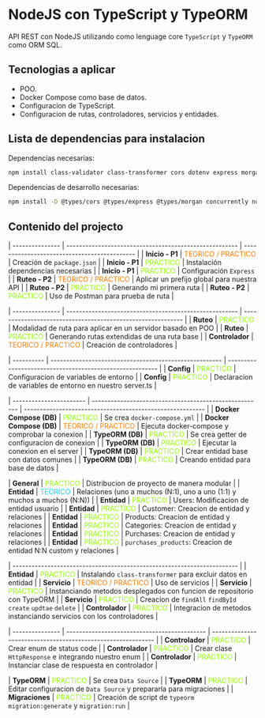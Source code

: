 # NodeJS con TypeScript y TypeORM

API REST con NodeJS utilizando como lenguage core `TypeScript` y `TypeORM` como ORM SQL.

## Tecnologias a aplicar

- POO.
- Docker Compose como base de datos.
- Configuracion de TypeScript.
- Configuracion de rutas, controladores, servicios y entidades.

## Lista de dependencias para instalacion

Dependencias necesarias:

```bash
npm install class-validator class-transformer cors dotenv express morgan mysql typeorm typeorm-naming-strategies typescript
```

Dependencias de desarrollo necesarias:

```bash
npm install -D @types/cors @types/express @types/morgan concurrently nodemon
```

## Contenido del projecto

| --------------- | ------------------------------------------------------ | -------------------------------------------- |
| **Inicio - P1** | <span style="color: #fc7b03">TEORICO / PRACTICO</span> | Creación de `package.json`                   |
| **Inicio - P1** | <span style="color: #94fc03">PRACTICO</span>           | Instalación dependencias necesarias           |
| **Inicio - P1** | <span style="color: #94fc03">PRACTICO</span>           | Configuración `Express`                       |
| **Ruteo - P2**  | <span style="color: #fc7b03">TEORICO / PRACTICO</span> | Aplicar un prefijo global para nuestra API   |
| **Ruteo - P2**  | <span style="color: #94fc03">PRACTICO</span>           | Generando mi primera ruta                    |
| **Ruteo - P2**  | <span style="color: #94fc03">PRACTICO</span>           | Uso de Postman para prueba de ruta           |

| --------------- | ------------------------------------------------------ | ----------------------------------------------------------- |
| **Ruteo**       | <span style="color: #94fc03">PRACTICO</span>           | Modalidad de ruta para aplicar en un servidor basado en POO |
| **Ruteo**       | <span style="color: #94fc03">PRACTICO</span>           | Generando rutas extendidas de una ruta base                 |
| **Controlador** | <span style="color: #fc7b03">TEORICO / PRACTICO</span> | Creación de controladores                   |

| ---------- | ------------------------------------------------------ | -------------------------------------------------------- |
| **Config** | <span style="color: #94fc03">PRACTICO</span>           | Configuracion de variables de entorno                    |
| **Config** | <span style="color: #94fc03">PRACTICO</span>           | Declaracion de variables de entorno en nuestro server.ts |

| ----------------------- | ------------------------------------------------------ | --------------------------------------------------------- |
| **Docker Compose (DB)** | <span style="color: #94fc03">PRACTICO</span>           | Se crea `docker-compose.yml`                        |
| **Docker Compose (DB)** | <span style="color: #fc7b03">TEORICO / PRACTICO</span> | Ejecuta docker-compose y comprobar la conexion |
| **TypeORM (DB)**        | <span style="color: #94fc03">PRACTICO</span>           | Se crea getter de configuracion de conexion         |
| **TypeORM (DB)**        | <span style="color: #94fc03">PRACTICO</span>           | Ejecutar la conexion en el server                    |
| **TypeORM (DB)**        | <span style="color: #94fc03">PRACTICO</span>           | Crear entidad base con datos comunes              |
| **TypeORM (DB)**        | <span style="color: #94fc03">PRACTICO</span>           | Creando entidad para base de datos |

| **General** | <span style="color: #94fc03">PRACTICO</span> | Distribucion de proyecto de manera modular                          |
| **Entidad** | <span style="color: #03d7fc">TEORICO</span>  | Relaciones (uno a muchos (N:1), uno a uno (1:1) y muchos a muchos (N:N)) |
| **Entidad** | <span style="color: #94fc03">PRACTICO</span> | Users: Modificacion de entidad usuario                                              |
| **Entidad** | <span style="color: #94fc03">PRACTICO</span> | Customer: Creacion de entidad y relaciones                                          |
| **Entidad** | <span style="color: #94fc03">PRACTICO</span> | Products: Creacion de entidad y relaciones                                          |
| **Entidad** | <span style="color: #94fc03">PRACTICO</span> | Categories: Creacion de entidad y relaciones                                        |
| **Entidad** | <span style="color: #94fc03">PRACTICO</span> | Purchases: Creacion de entidad y relaciones                                         |
| **Entidad** | <span style="color: #94fc03">PRACTICO</span> | `purchases_products`: Creacion de entidad N:N custom y relaciones                   |

| ----------------------------------------------------------------------- |
| **Entidad**     | <span style="color: #94fc03">PRACTICO</span>           | Instalando `class-transformer` para excluir datos en entidad    |
| **Servicio**    | <span style="color: #fc7b03">TEORICO / PRACTICO</span> | Uso de servicios                                 |
| **Servicio**    | <span style="color: #94fc03">PRACTICO</span>           | Instanciando metodos desplegados con funcion de repositorio con TypeORM |
| **Servicio**    | <span style="color: #94fc03">PRACTICO</span>           | Creacion de `findAll` `findById` `create` `updtae` `delete`             |
| **Controlador** | <span style="color: #94fc03">PRACTICO</span>           | Integracion de metodos instanciando servicios con los controladores     |

| --------------- | -------------------------------------------- | ------------------------------------------------------------ |
| **Controlador** | <span style="color: #94fc03">PRACTICO</span> | Crear enum de status code                            |
| **Controlador** | <span style="color: #94fc03">PRACTICO</span> | Crear clase `HttpResponse` e integrando nuestro enum |
| **Controlador** | <span style="color: #94fc03">PRACTICO</span> | Instanciar clase de respuesta en controlador |

| **TypeORM**     | <span style="color: #94fc03">PRACTICO</span>           | Se crea `Data Source`                                                 |
| **TypeORM**     | <span style="color: #94fc03">PRACTICO</span>           | Editar configuracion de `Data Source` y prepararla para migraciones |
| **Migraciones** | <span style="color: #94fc03">PRACTICO</span>           | Creación de script de `typeorm` `migration:generate` y `migration:run` |
